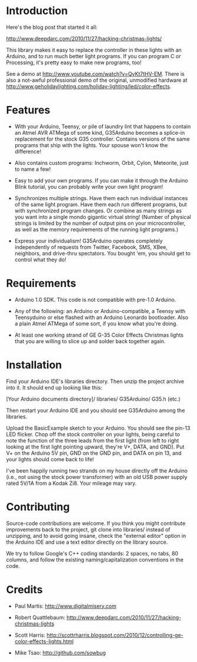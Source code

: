 Introduction
============

Here's the blog post that started it all:

  http://www.deepdarc.com/2010/11/27/hacking-christmas-lights/

This library makes it easy to replace the controller in these lights
with an Arduino, and to run much better light programs. If you can
program C or Processing, it's pretty easy to make new programs, too!

See a demo at http://www.youtube.com/watch?v=QyKt7tHV-EM. There is also
a not-awful professional demo of the original, unmodified hardware at
http://www.geholidaylighting.com/holiday-lighting/led/color-effects.

Features
========

- With your Arduino, Teensy, or pile of laundry lint that happens to
  contain an Atmel AVR ATMega of some kind, G35Arduino becomes a
  splice-in replacement for the stock G35 controller. Contains versions
  of the same programs that ship with the lights. Your spouse won't know
  the difference!

- Also contains custom programs: Inchworm, Orbit, Cylon, Meteorite,
  just to name a few!

- Easy to add your own programs. If you can make it through the Arduino
  Blink tutorial, you can probably write your own light program!

- Synchronizes multiple strings. Have them each run individual instances
  of the same light program. Have them each run different programs, but
  with synchronized program changes. Or combine as many strings as you
  want into a single mondo gigantic virtual string! (Number of physical
  strings is limited by the number of output pins on your
  microcontroller, as well as the memory requirements of the running
  light programs.)

- Express your individualism! G35Arduino operates completely
  independently of requests from Twitter, Facebook, SMS, XBee, neighbors,
  and drive-thru spectators. You bought 'em, you should get to control
  what they do!

Requirements
============

- Arduino 1.0 SDK. This code is not compatible with pre-1.0 Arduino.

- Any of the following: an Arduino or Arduino-compatible, a Teensy
  with Teensyduino or else flashed with an Arduino Leonardo bootloader.
  Also a plain Atmel ATMega of some sort, if you know what you're
  doing.

- At least one working strand of GE G-35 Color Effects Christmas lights
  that you are willing to slice up and solder back together again.

Installation
============

Find your Arduino IDE's libraries directory. Then unzip the project
archive into it. It should end up looking like this:

[Your Arduino documents directory]/
  libraries/
    G35Arduino/
      G35.h (etc.)

Then restart your Arduino IDE and you should see G35Arduino among
the libraries.

Upload the BasicExample sketch to your Arduino. You should see the
pin-13 LED flicker. Chop off the stock controller on your lights,
being careful to note the function of the three leads from the first
light (from left to right looking at the first light pointing upward,
they're V+, DATA, and GND). Put V+ on the Arduino 5V pin, GND on the
GND pin, and DATA on pin 13, and your lights should come back to life!

I've been happily running two strands on my house directly off the
Arduino (i.e., not using the stock power transformer) with an old USB
power supply rated 5V/1A from a Kodak Zi8. Your mileage may vary.

Contributing
============

Source-code contributions are welcome. If you think you might contribute
improvements back to the project, git clone into libraries/ instead of
unzipping, and to avoid going insane, check the "external editor" option
in the Arduino IDE and use a text editor directly on the library source.

We try to follow Google's C++ coding standards: 2 spaces, no tabs, 80
columns, and follow the existing naming/capitalization conventions in the
code.

Credits
=======

- Paul Martis: http://www.digitalmisery.com

- Robert Quattlebaum: http://www.deepdarc.com/2010/11/27/hacking-christmas-lights

- Scott Harris: http://scottrharris.blogspot.com/2010/12/controlling-ge-color-effects-lights.html

- Mike Tsao: http://github.com/sowbug